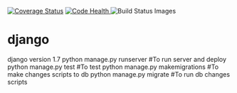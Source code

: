 
<a href='https://coveralls.io/r/seppaleinen/djangoblog?branch=master'><img src='https://coveralls.io/repos/seppaleinen/djangoblog/badge.svg?branch=master' alt='Coverage Status' /></a>
<a href="https://landscape.io/github/seppaleinen/djangoblog/master">
  <img alt="Code Health" src="https://landscape.io/github/seppaleinen/djangoblog/master/landscape.svg?style=flat"/>
</a>
<img src="https://travis-ci.org/seppaleinen/djangoblog.svg" data-bindattr-817="817" title="Build Status Images">


# django


django version 1.7
python manage.py runserver      #To run server and deploy
python manage.py test           #To test
python manage.py makemigrations #To make changes scripts to db
python manage.py migrate        #To run db changes scripts